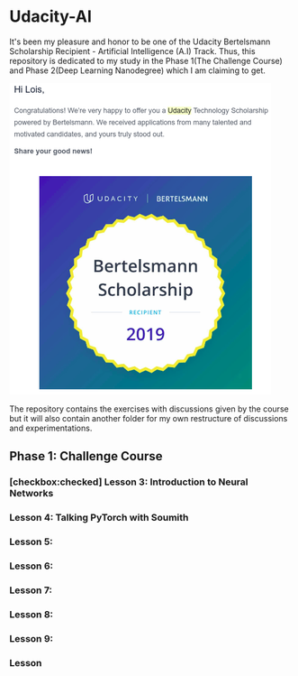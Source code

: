 # Udacity-AI

It's been my pleasure and honor to be one of the Udacity Bertelsmann Scholarship Recipient - Artificial Intelligence (A.I) Track. Thus, this repository is dedicated to my study in the Phase 1(The Challenge Course) and Phase 2(Deep Learning Nanodegree) which I am claiming to get. 

![GitHub Logo](/assets/scholarship-badge.png)

The repository contains the exercises with discussions given by the course but it will also contain another folder for my own restructure of discussions and experimentations. 

## Phase 1: Challenge Course

### [checkbox:checked] Lesson 3: Introduction to Neural Networks
### Lesson 4: Talking PyTorch with Soumith 
### Lesson 5: 
### Lesson 6:
### Lesson 7:
### Lesson 8:
### Lesson 9:
### Lesson
